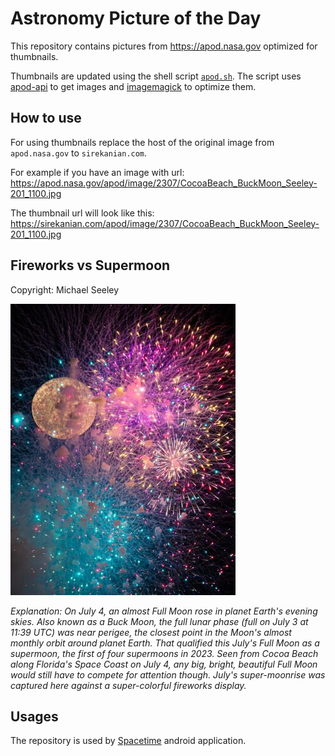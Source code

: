 # Astronomy Picture of the Day

This repository contains pictures from https://apod.nasa.gov optimized for thumbnails.

Thumbnails are updated using the shell script [`apod.sh`](apod.sh). The script
uses [apod-api](https://github.com/nasa/apod-api) to get images and [imagemagick](https://imagemagick.org) to
optimize them.

## How to use

For using thumbnails replace the host of the original image from `apod.nasa.gov` to `sirekanian.com`.

For example if you have an image with url:<br>
https://apod.nasa.gov/apod/image/2307/CocoaBeach_BuckMoon_Seeley-201_1100.jpg

The thumbnail url will look like this:<br>
https://sirekanian.com/apod/image/2307/CocoaBeach_BuckMoon_Seeley-201_1100.jpg

## Fireworks vs Supermoon

Copyright: Michael Seeley

[![the picture of the day][1]][2]

_Explanation: On July 4, an almost Full Moon rose in planet Earth's evening skies. Also known as a Buck Moon, the full lunar phase (full on July 3 at 11:39 UTC) was near perigee, the closest point in the Moon's almost monthly orbit around planet Earth. That qualified this July's Full Moon as a supermoon, the first of four supermoons in 2023. Seen from Cocoa Beach along Florida's Space Coast on July 4, any big, bright, beautiful Full Moon would still have to compete for attention though. July's super-moonrise was captured here against a super-colorful fireworks display._

## Usages

The repository is used by [Spacetime][3] android application.

[1]: image/2307/CocoaBeach_BuckMoon_Seeley-201_1100.jpg

[2]: https://apod.nasa.gov/apod/image/2307/CocoaBeach_BuckMoon_Seeley-201_1100.jpg

[3]: https://github.com/sirekanian/spacetime
